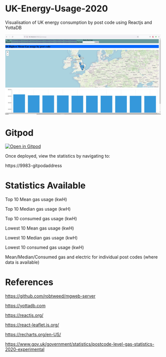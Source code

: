 # UK-Energy-Usage-2020

Visualisation of UK energy consumption by post code using Reactjs and YottaDB

![Alt text](UKenergy.JPG?raw=true "view")

# Gitpod

[![Open in Gitpod](https://gitpod.io/button/open-in-gitpod.svg)](https://gitpod.io/#https://github.com/RamSailopal/UK-Energy-Usage-2020)

Once deployed, view the statistics by navigating to:

https://9983-gitpodaddress

# Statistics Available

Top 10 Mean gas usage (kwH)

Top 10 Median gas usage (kwH)

Top 10 consumed gas usage (kwH)

Lowest 10 Mean gas usage (kwH)

Lowest 10 Median gas usage (kwH)

Lowest 10 consumed gas usage (kwH)

Mean/Median/Consumed gas and electric for individual post codes (where data is available)

# References

https://github.com/robtweed/mgweb-server

https://yottadb.com

https://reactjs.org/

https://react-leaflet.js.org/

https://recharts.org/en-US/

https://www.gov.uk/government/statistics/postcode-level-gas-statistics-2020-experimental
